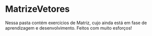 # MatrizeVetores
Nessa pasta contém exercícios de Matriz, cujo ainda está em fase de aprendizagem e desenvolvimento. Feitos com muito esforços!

